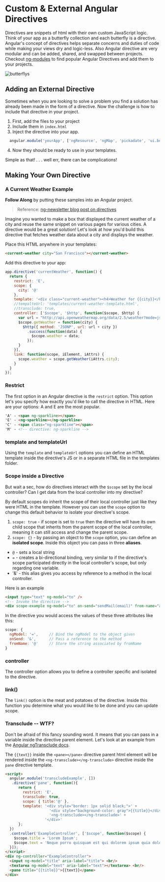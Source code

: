 # Custom & External Angular Directives

Directives are snippets of html with their own custom JavaScript logic. Think of your app as a butterfly collection and each butterfly is a directive. Angular's concept of directives helps separate concerns and duties of code while making your views dry and logic-less. Also Angular directive are very modular and can be added, shared, and swapped between projects. Checkout [ng-modules](http://ngmodules.org/) to find popular Angular Directives and add them to your projects.

![butterflys](/images/butterfly.jpg)

## Adding an External Directive

Sometimes when you are looking to solve a problem you find a solution has already been made in the form of a directive. Now the challenge is how to include that directive in your project.

1. First, add the files to your project
2. Include them in `index.html`
3. Inject the directive into your app.
  ```js
    angular.module('yourApp', ['ngResource', 'ngMap', 'pickadate', 'ui.bootstrap'])
  ```
4. Now they should be ready to use in your templates.

Simple as that! . . . well err, there can be complications!

## Making Your Own Directive

### A Current Weather Example

**Follow Along** by putting these samples into an Angular project.

> Reference: [ng-newsletter blog post on directives](http://www.ng-newsletter.com/posts/directives.html)

Imagine you wanted to make a box that displayed the current weather of a city and reuse the same snippet on various pages for various cities. A directive would be a great solution! Let's look at how you'd build this directive that fetches weather data about a city and displays the weather.

Place this HTML anywhere in your templates:
```html
<current-weather city="San Francisco"></current-weather>
```

Add this directive to your app:
```js
app.directive('currentWeather', function() {
  return {
    restrict: 'E',
    scope: {
      city: '@'
    },
    template: '<div class="current-weather"><h4>Weather for {{city}}</h4>{{weather.main.temp}}</div>',
    //tempalteUrl: 'templates/current-weather-template.html',
    //transclude: true,
    controller: ['$scope', '$http', function($scope, $http) {
      var url = "http://api.openweathermap.org/data/2.5/weather?mode=json&cnt=7&units=imperial&callback=JSON_CALLBACK&q="
      $scope.getWeather = function(city) {
        $http({ method: 'JSONP', url: url + city })
          .success(function(data) {
            $scope.weather = data;
          });
      }
    }],
    link: function(scope, iElement, iAttrs) {
      scope.weather = scope.getWeather(iAttrs.city);
    }
  }
});
```

### Restrict

The first option in an Angular directive is the `restrict` option. This option let's you specify how exactly you'd like to call the directive in HTML. Here are your options: A and E are the most popular.

```html
'A' - <span ng-sparkline></span>
'E' - <ng-sparkline></ng-sparkline>
'C' - <span class="ng-sparkline"></span>
'M' - <!-- directive: ng-sparkline -->
```

### template and templateUrl

Using the `template` and `templateUrl` options you can define an HTML template inside the directive's JS or in a separate HTML file in the templates folder.

### Scope inside a Directive

But wait a sec, how do directives interact with the `$scope` set by the local controller? Can I get data from the local controller into my directive?

By default scopes do inherit the scope of their local controller just like they were HTML in the template. However you can use the `scope` option to change this default behavior to isolate your directive's scope.

1. `scope: true` - if scope is set to `true` then the directive will have its own child scope that inherits from the parent scope of the local controller, meaning it can still access and change the parent scope.
2. `scope: {}` - by passing an object to the `scope` option, you can define an **isolated scope**. Inside this object you can pass in three **aliases**.
  * `@` - sets a local string
  * `=` - creates a bi-directional binding, very similar to if the directive's scope participated directly in the local controller's scope, but only regarding one variable.
  * '&' - this alias gives you access by reference to a method in the local controller.

Here is an example

```html
<input type="text" ng-model="to" />
<!-- Invoke the directive -->
<div scope-example ng-model="to" on-send="sendMail(email)" from-name="ari@fullstack.io" />
```

In the directive you would access the values of these three attributes like this:
```js
scope: {
  ngModel: '=',     // Bind the ngModel to the object given
  onSend: '&',      // Pass a reference to the method
  fromName: '@'     // Store the string associated by fromName
}
```

### controller

The controller option allows you to define a controller specific and isolated to the directive.

### link()

The `link()` option is the meat and potatoes of the directive. Inside this function you determine what you would like to be done and you can update scope.

### Transclude -- WTF?

Don't be afraid of this fancy sounding word. It means that you can pass in a variable inside the directive parent element. Let's look at an example from the [Angular ngTransclude docs](https://docs.angularjs.org/api/ng/directive/ngTransclude).

The `{{text}}` inside the `<pane></pane>` directive parent html element will be rendered inside the `<ng-transclude></ng-transclude>` directive inside the `pane` directive template.

```html
<script>
  angular.module('transcludeExample', [])
   .directive('pane', function(){
      return {
        restrict: 'E',
        transclude: true,
        scope: { title:'@' },
        template: '<div style="border: 1px solid black;">' +
                    '<div style="background-color: gray">{{title}}</div>' +
                    '<ng-transclude></ng-transclude>' +
                  '</div>'
      };
  })
  .controller('ExampleController', ['$scope', function($scope) {
    $scope.title = 'Lorem Ipsum';
    $scope.text = 'Neque porro quisquam est qui dolorem ipsum quia dolor...';
  }]);
</script>
<div ng-controller="ExampleController">
  <input ng-model="title" aria-label="title"> <br/>
  <textarea ng-model="text" aria-label="text"></textarea> <br/>
  <pane title="{{title}}">{{text}}</pane>
</div>
```
